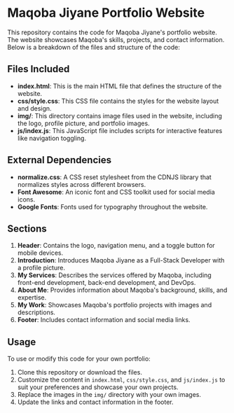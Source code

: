 # Maqoba Jiyane Portfolio Website

This repository contains the code for Maqoba Jiyane's portfolio website. The website showcases Maqoba's skills, projects, and contact information. Below is a breakdown of the files and structure of the code:

## Files Included

- **index.html**: This is the main HTML file that defines the structure of the website.
- **css/style.css**: This CSS file contains the styles for the website layout and design.
- **img/**: This directory contains image files used in the website, including the logo, profile picture, and portfolio images.
- **js/index.js**: This JavaScript file includes scripts for interactive features like navigation toggling.

## External Dependencies

- **normalize.css**: A CSS reset stylesheet from the CDNJS library that normalizes styles across different browsers.
- **Font Awesome**: An iconic font and CSS toolkit used for social media icons.
- **Google Fonts**: Fonts used for typography throughout the website.

## Sections

1. **Header**: Contains the logo, navigation menu, and a toggle button for mobile devices.
2. **Introduction**: Introduces Maqoba Jiyane as a Full-Stack Developer with a profile picture.
3. **My Services**: Describes the services offered by Maqoba, including front-end development, back-end development, and DevOps.
4. **About Me**: Provides information about Maqoba's background, skills, and expertise.
5. **My Work**: Showcases Maqoba's portfolio projects with images and descriptions.
6. **Footer**: Includes contact information and social media links.

## Usage

To use or modify this code for your own portfolio:

1. Clone this repository or download the files.
2. Customize the content in `index.html`, `css/style.css`, and `js/index.js` to suit your preferences and showcase your own projects.
3. Replace the images in the `img/` directory with your own images.
4. Update the links and contact information in the footer.
